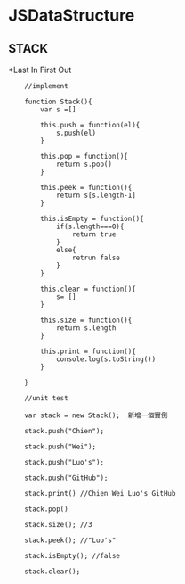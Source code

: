 # JSDataStructure

## STACK

*Last In First Out 


        //implement
        
        function Stack(){
            var s =[]

            this.push = function(el){
                s.push(el)
            }

            this.pop = function(){
                return s.pop()
            }

            this.peek = function(){
                return s[s.length-1]
            }

            this.isEmpty = function(){
                if(s.length===0){
                    return true
                }
                else{
                    retrun false
                }
            }

            this.clear = function(){
                s= []
            }

            this.size = function(){
                return s.length
            }
            
            this.print = function(){
                console.log(s.toString())
            }

        }
        
        //unit test
        
        var stack = new Stack();  新增一個實例
        
        stack.push("Chien");

        stack.push("Wei");        

        stack.push("Luo's");

        stack.push("GitHub");
        
        stack.print() //Chien Wei Luo's GitHub
        
        stack.pop()
        
        stack.size(); //3
        
        stack.peek(); //"Luo's"
       
        stack.isEmpty(); //false
        
        stack.clear();
        
        
        
